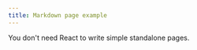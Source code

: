 ```yaml
---
title: Markdown page example
---
```


<!-- # Markdown page example -->

You don't need React to write simple standalone pages.
